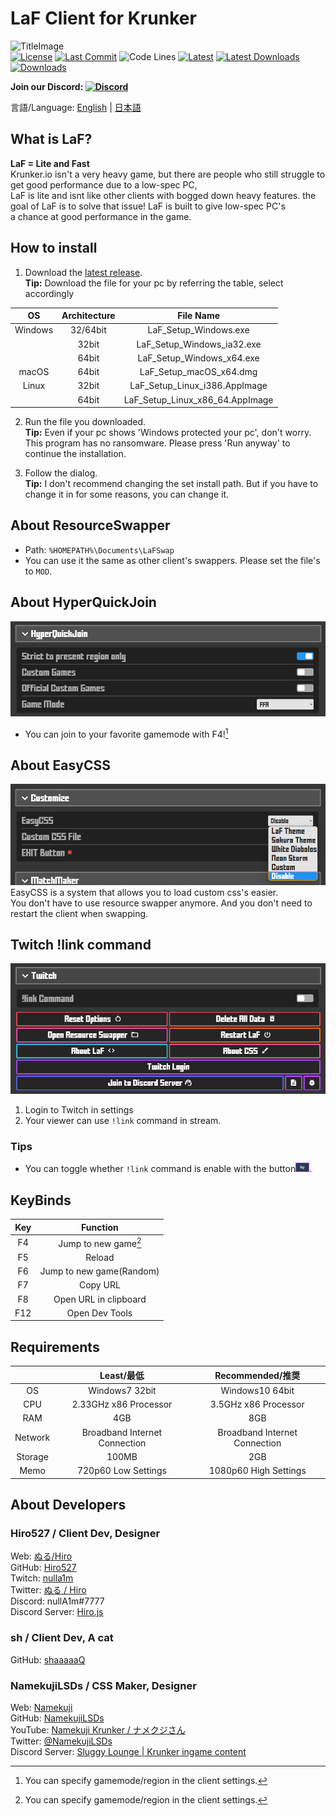 # LaF Client for Krunker

![TitleImage](./app/img/social.png)</br>
[![License](https://img.shields.io/github/license/Hiro527/LaF?style=flat-square)](https://github.com/Hiro527/LaF/blob/master/LICENSE)
[![Last Commit](https://img.shields.io/github/last-commit/Hiro527/LaF/master?style=flat-square)](https://github.com/Hiro527/LaF/tree/master)
![Code Lines](https://img.shields.io/tokei/lines/github/Hiro527/LaF?style=flat-square)
[![Latest](https://img.shields.io/github/v/release/Hiro527/LaF?style=flat-square)](https://github.com/Hiro527/LaF/releases/latest)
[![Latest Downloads](https://img.shields.io/github/downloads/Hiro527/LaF/latest/total?style=flat-square)](https://github.com/Hiro527/LaF/releases/latest)
[![Downloads](https://img.shields.io/github/downloads/Hiro527/LaF/total?style=flat-square&logo=appveyor)](https://github.com/Hiro527/LaF/releases)</br>

**Join our Discord: [![Discord](https://discord.com/api/guilds/911130667448954880/widget.png)](https://discord.gg/9M9TgDRt9G)**

言語/Language: [English](https://github.com/Hiro527/LaF/blob/master/README.md) | [日本語](https://github.com/Hiro527/LaF/blob/master/README_JA.md)

## What is LaF?
**LaF = Lite and Fast**<br>
Krunker.io isn't a very heavy game, but there are people who still struggle to get good performance due to a low-spec PC,
<br>
LaF is lite and isnt like other clients with bogged down heavy features. the goal of LaF is to solve that issue! LaF is built to give low-spec PC's
<br>
a chance at good performance in the game.

## How to install
1. Download the [latest release](https://github.com/Hiro527/LaF/releases/latest).\
**Tip:** Download the file for your pc by referring the table, select accordingly

|   OS    | Architecture |            File Name            |
| :-----: | :----------: | :-----------------------------: |
| Windows |   32/64bit   |      LaF_Setup_Windows.exe      |
|         |    32bit     |   LaF_Setup_Windows_ia32.exe    |
|         |    64bit     |    LaF_Setup_Windows_x64.exe    |
|  macOS  |    64bit     |     LaF_Setup_macOS_x64.dmg     |
|  Linux  |    32bit     |  LaF_Setup_Linux_i386.AppImage  |
|         |    64bit     | LaF_Setup_Linux_x86_64.AppImage |

2. Run the file you downloaded.\
**Tip:** Even if your pc shows 'Windows protected your pc', don't worry. This program has no ransomware. Please press 'Run anyway' to continue the installation.

3. Follow the dialog.\
**Tip:** I don't recommend changing the set install path. But if you have to change it in for some reasons, you can change it.

## About ResourceSwapper
- Path: `%HOMEPATH%\Documents\LaFSwap`
- You can use it the same as other client's swappers. Please set the file's to `MOD`.

## About HyperQuickJoin
![HyperQuickJoin](./app/img/readme/hyperquickjoin-1.png)
- You can join to your favorite gamemode with F4![^1]

## About EasyCSS
![EasyCSS](./app/img/readme/easycss-1.png)\
EasyCSS is a system that allows you to load custom css's easier.
<br>
You don't have to use resource swapper anymore. And you don't need to restart the client when swapping.

## Twitch !link command
![Twitch Login](./app/img/readme/twitch-1.png)

1. Login to Twitch in settings
2. Your viewer can use `!link` command in stream.

### Tips
- You can toggle whether `!link` command is enable with the button![Button](./app/img/readme/twitch-2.png).

## KeyBinds
|  Key  |          Function          |
| :---: | :------------------------: |
|  F4   |   Jump to new game[^1]     |
|  F5   |           Reload           |
|  F6   | Jump to new game(Random)   |
|  F7   |          Copy URL          |
|  F8   |   Open URL in clipboard    |
|  F12  |       Open Dev Tools       |

[^1]: You can specify gamemode/region in the client settings.

## Requirements
|         |          Least/最低           |       Recommended/推奨        |
| :-----: | :---------------------------: | :---------------------------: |
|   OS    |        Windows7 32bit         |        Windows10 64bit        |
|   CPU   |     2.33GHz x86 Processor     |     3.5GHz x86 Processor      |
|   RAM   |              4GB              |              8GB              |
| Network | Broadband Internet Connection | Broadband Internet Connection |
| Storage |             100MB             |              2GB              |
|  Memo   |      720p60 Low Settings      |     1080p60 High Settings     |

## About Developers

### Hiro527 / **Client Dev, Designer**
Web: [ぬる/Hiro](https://hiro527.github.io/)\
GitHub: [Hiro527](https://github.com/Hiro527)\
Twitch: [nulla1m](https://twitch.tv/nulla1m)\
Twitter: [ぬる / Hiro](https://twitter.com/nullA1m)\
Discord: nullA1m#7777\
Discord Server: [Hiro.js](https://discord.gg/9M9TgDRt9G)

### sh / **Client Dev, A cat**
GitHub: [shaaaaaQ](https://github.com/shaaaaaQ)

### NamekujiLSDs / **CSS Maker, Designer**
Web: [Namekuji](https://namekujilsds.github.io/)\
GitHub: [NamekujiLSDs](https://github.com/NamekujiLSDs)\
YouTube: [Namekuji Krunker / ナメクジさん](https://www.youtube.com/channel/UCH65I7YbpEK7B8-Wkr75CJQ)\
Twitter: [@NamekujiLSDs](https://twitter.com/namekujilsds)\
Discord Server: [Sluggy Lounge | Krunker ingame content](https://discord.gg/qusjZSbXQX)
